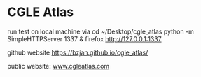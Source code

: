 # CGLE Atlas


run test on local machine via
cd ~/Desktop/cgle_atlas
python -m SimpleHTTPServer 1337 &
firefox http://127.0.0.1:1337


github website
https://bzjan.github.io/cgle_atlas/

public website:
www.cgleatlas.com
